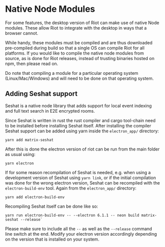 # Native Node Modules

For some features, the desktop version of Riot can make use of native Node
modules. These allow Riot to integrate with the desktop in ways that a browser
cannot.

While handy, these modules must be compiled and are thus downloaded
pre-compiled during build so that a single OS can compile Riot for all
platforms. If you would like to compile the native node modules from source,
as is done for Riot releases, instead of trusting binaries hosted on npm,
then please read on.

Do note that compiling a module for a particular operating system
(Linux/Mac/Windows) and will need to be done on that operating system.

## Adding Seshat support

Seshat is a native node library that adds support for local event indexing and
full text search in E2E encrypted rooms.

Since Seshat is written in rust the rust compiler and cargo tool-chain need to be
installed before installing Seshat itself. After installing the compiler Seshat
support can be added using yarn inside the `electron_app/` directory:

    yarn add matrix-seshat

After this is done the electron version of riot can be run from the main folder
as usual using:

    yarn electron

If for some reason recompilation of Seshat is needed, e.g. when using a
development version of Seshat using `yarn link`, or if the initial compilation was
done for the wrong electron version, Seshat can be recompiled with the
`electron-build-env` tool. Again from the `electron_app/` directory:

    yarn add electron-build-env

Recompiling Seshat itself can be done like so:

    yarn run electron-build-env -- --electron 6.1.1 -- neon build matrix-seshat --release`

Please make sure to include all the `--` as well as the `--release` command line
switch at the end. Modify your electron version accordingly depending on the
version that is installed on your system.
